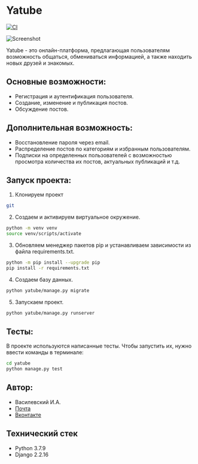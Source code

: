 # Yatube

[![CI](https://github.com/IlyaVasilevsky47/hw05_final/actions/workflows/python-app.yml/badge.svg?branch=master)](https://github.com/IlyaVasilevsky47/hw05_final/actions/workflows/python-app.yml)

![Screenshot](https://github.com/IlyaVasilevsky47/hw05_final/blob/master/readme_img/website.jpg)

Yatube - это онлайн-платформа, предлагающая пользователям возможность общаться, обмениваться информацией, а также находить новых друзей и знакомых.

## Основные возможности:
- Регистрация и аутентификация пользователя.
- Создание, изменение и публикация постов.
- Обсуждение постов.

## Дополнительная возможность:
- Восстановление пароля через email.
- Распределение постов по категориям и избранным пользователям.
- Подписки на определенных пользователей с возможностью просмотра количества их постов, актуальных публикаций и т.д.

## Запуск проекта:
1. Клонируем проект
```bash
git
```

2. Создаем и активируем виртуальное окружение. 
```bash
python -m venv venv
source venv/scripts/activate
```

3. Обновляем менеджер пакетов pip и устанавливаем зависимости из файла requirements.txt.
```bash
python -m pip install --upgrade pip
pip install -r requirements.txt
```

4. Создаем базу данных. 
```bash
python yatube/manage.py migrate 
```

5. Запускаем проект.
```bash
python yatube/manage.py runserver 
```

## Тесты:
В проекте используются написанные тесты. Чтобы запустить их, нужно ввести команды в терминале:
```bash
cd yatube
python manage.py test 
```

## Автор:
- Василевский И.А.
- [Почта](vasilevskijila047@gmail.com)
- [Вконтакте](https://vk.com/ilya.vasilevskiy47)

## Технический стек
- Python 3.7.9
- Django 2.2.16
